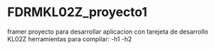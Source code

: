 # FDRMKL02Z_proyecto1
framer proyecto para desarrollar aplicacion con tarejeta de desarrollo KL02Z
herramientas para compilar:
-h1
-h2